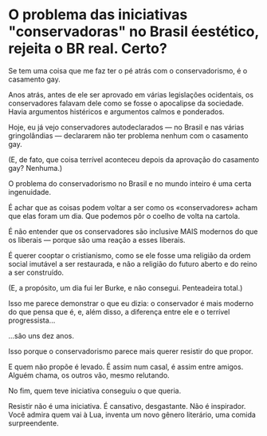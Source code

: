 # O problema das iniciativas "conservadoras" no Brasil éestético, rejeita o BR real. Certo?

Se tem uma coisa que me faz ter o pé atrás com o conservadorismo, é o casamento gay.

Anos atrás, antes de ele ser aprovado em várias legislações ocidentais, os conservadores falavam dele como se fosse o apocalipse da sociedade. Havia argumentos histéricos e argumentos calmos e ponderados.

Hoje, eu já vejo conservadores autodeclarados — no Brasil e nas várias gringolândias — declararem não ter problema nenhum com o casamento gay.

(E, de fato, que coisa terrível aconteceu depois da aprovação do casamento gay? Nenhuma.) 

O problema do conservadorismo no Brasil e no mundo inteiro é uma certa ingenuidade.

É achar que as coisas podem voltar a ser como os «conservadores» acham que elas foram um dia. Que podemos pôr o coelho de volta na cartola.

É não entender que os conservadores são inclusive MAIS modernos do que os liberais — porque são uma reação a esses liberais.

É querer cooptar o cristianismo, como se ele fosse uma religião da ordem social imutável a ser restaurada, e não a religião do futuro aberto e do reino a ser construído.

(E, a propósito, um dia fui ler Burke, e não consegui. Penteadeira total.) 

Isso me parece demonstrar o que eu dizia: o conservador é mais moderno do que pensa que é, e, além disso, a diferença entre ele e o terrível progressista...

...são uns dez anos.

Isso porque o conservadorismo parece mais querer resistir do que propor.

E quem não propõe é levado. É assim num casal, é assim entre amigos. Alguém chama, os outros vão, mesmo relutando.

No fim, quem teve iniciativa conseguiu o que queria.

Resistir não é uma iniciativa. É cansativo, desgastante. Não é inspirador. Você admira quem vai à Lua, inventa um novo gênero literário, uma comida surpreendente. 
